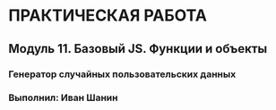 # ПРАКТИЧЕСКАЯ РАБОТА

## Модуль 11. Базовый JS. Функции и объекты

### Генератор случайных пользовательских данных

### Выполнил: Иван Шанин